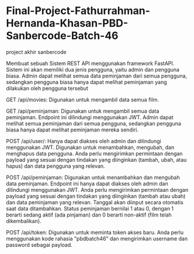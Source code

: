 # Final-Project-Fathurrahman-Hernanda-Khasan-PBD-Sanbercode-Batch-46
project akhir sanbercode

Membuat sebuah Sistem REST API menggunakan framework FastAPI. Sistem ini akan memiliki dua jenis pengguna, yaitu admin dan pengguna biasa. Admin dapat melihat semua data peminjaman dari semua pengguna, sedangkan pengguna biasa hanya dapat melihat peminjaman yang dilakukan oleh pengguna tersebut

GET /api/movies: Digunakan untuk mengambil data semua film.

GET /api/peminjaman: Digunakan untuk mengambil semua data peminjaman. Endpoint ini dilindungi menggunakan JWT. Admin dapat melihat semua peminjaman dari semua pengguna, sedangkan pengguna biasa hanya dapat melihat peminjaman mereka sendiri.

POST /api/user/: Hanya dapat diakses oleh admin dan dilindungi menggunakan JWT. Digunakan untuk menambahkan, mengubah, dan menghapus data pengguna. Anda perlu mengirimkan permintaan dengan payload yang sesuai dengan tindakan yang diinginkan (tambah, ubah, atau hapus) dan data pengguna yang relevan.

POST /api/peminjaman: Digunakan untuk menambahkan dan mengubah data peminjaman. Endpoint ini hanya dapat diakses oleh admin dan dilindungi menggunakan JWT. Anda perlu mengirimkan permintaan dengan payload yang sesuai dengan tindakan yang diinginkan (tambah atau ubah) dan data peminjaman yang relevan. Tanggal akan diinput secara otomatis saat data ditambahkan. Status peminjaman bernilai 1 atau 0, dengan 1 berarti sedang aktif (ada pinjaman) dan 0 berarti non-aktif (film telah dikembalikan).

POST /api/token: Digunakan untuk meminta token akses baru. Anda perlu menggunakan kode rahasia "pbdbatch46" dan mengirimkan username dan password sebagai payload.
